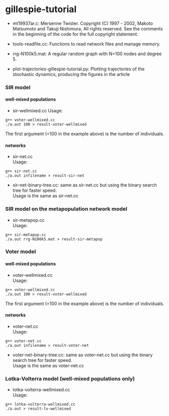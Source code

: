 # gillespie-tutorial

- mt19937ar.c: Mersenne Twister. Copyright (C) 1997 - 2002, Makoto Matsumoto and Takuji Nishimura,
   All rights reserved. See the comments in the beginning of the code for the full copyright statement.                         
- tools-readfile.cc: Functions to read network files and manage memory.
- rrg-N100k5.mat: A regular random graph with N=100 nodes and degree 5.

- plot-trajectories-gillespie-tutorial.py: Plotting trajectories of the stochastic dynamics, producing the figures in the article

### SIR model ###
#### well-mixed populations ####

- sir-wellmixed.cc
Usage:  
```
g++ voter-wellmixed.cc
./a.out 100 > result-voter-wellmixed
```
The first argument (=100 in the example above) is the number of individuals.

#### networks ####

- sir-net.cc  
Usage:
```
g++ sir-net.cc
./a.out infilename > result-sir-net
```

- sir-net-binary-tree.cc: same as sir-net.cc but using the binary search tree for faster speed.  
Usage is the same as sir-net.cc


### SIR model on the metapopulation network model ###
- sir-metapop.cc  
Usage:
```
g++ sir-metapop.cc
./a.out rrg-N100k5.mat > result-sir-metapop
```

### Voter model ###
#### well-mixed populations ####
- voter-wellmixed.cc  
Usage:
```
g++ voter-wellmixed.cc
./a.out 100 > result-voter-wellmixed
```
The first argument (=100 in the example above) is the number of individuals.

#### networks ####
- voter-net.cc  
Usage:
```
g++ voter-net.cc
./a.out infilename > result-voter-net
```

- voter-net-binary-tree.cc: same as voter-net.cc but using the binary search tree for faster speed.  
Usage is the same as voter-net.cc

### Lotka-Volterra model (well-mixed populations only) ###
- lotka-volterra-wellmixed.cc  
Usage:
```
g++ lotka-volterra-wellmixed.cc
./a.out > result-lv-wellmixed
```
